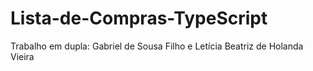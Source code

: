 # Lista-de-Compras-TypeScript
Trabalho em dupla: Gabriel de Sousa Filho e Letícia Beatriz de Holanda Vieira
